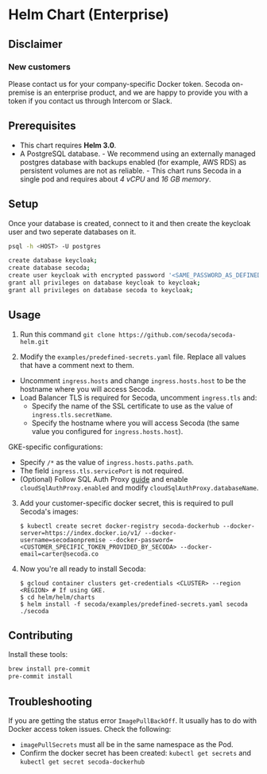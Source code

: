 # Helm Chart (Enterprise)

## Disclaimer

### New customers

Please contact us for your company-specific Docker token. Secoda on-premise is an enterprise product, and we are happy to provide you with a token if you contact us through Intercom or Slack.


## Prerequisites

- This chart requires **Helm 3.0**.
- A PostgreSQL database.
        - We recommend using an externally managed postgres database with backups enabled (for example, AWS RDS) as persistent volumes are not as reliable.
        - This chart runs Secoda in a single pod and requires about *4 vCPU* and *16 GB memory*.

## Setup

Once your database is created, connect to it and then create the keycloak user and two seperate databases on it.

```bash
psql -h <HOST> -U postgres
```

```bash
create database keycloak;
create database secoda;
create user keycloak with encrypted password '<SAME_PASSWORD_AS_DEFINED_IN_PREDEFINED-SECRETS.YAML>';
grant all privileges on database keycloak to keycloak;
grant all privileges on database secoda to keycloak;
```

## Usage

1.  Run this command `git clone https://github.com/secoda/secoda-helm.git`

2.  Modify the `examples/predefined-secrets.yaml` file. Replace all values that have a comment next to them.

- Uncomment `ingress.hosts` and change `ingress.hosts.host` to be the hostname where you will access Secoda.
- Load Balancer TLS is required for Secoda, uncomment `ingress.tls` and:
  - Specify the name of the SSL certificate to use as the value of `ingress.tls.secretName`.
  - Specify the hostname where you will access Secoda (the same value you configured for `ingress.hosts.host`).

GKE-specific configurations:

- Specify `/*` as the value of `ingress.hosts.paths.path`.
- The field `ingress.tls.servicePort` is not required.
- (Optional) Follow SQL Auth Proxy [guide](https://cloud.google.com/sql/docs/postgres/connect-kubernetes-engine) and enable `cloudSqlAuthProxy.enabled` and modify `cloudSqlAuthProxy.databaseName`.

3.  Add your customer-specific docker secret, this is required to pull Secoda's images:

        $ kubectl create secret docker-registry secoda-dockerhub --docker-server=https://index.docker.io/v1/ --docker-username=secodaonpremise --docker-password=<CUSTOMER_SPECIFIC_TOKEN_PROVIDED_BY_SECODA> --docker-email=carter@secoda.co

4.  Now you're all ready to install Secoda:

        $ gcloud container clusters get-credentials <CLUSTER> --region <REGION> # If using GKE.
        $ cd helm/helm/charts
        $ helm install -f secoda/examples/predefined-secrets.yaml secoda ./secoda
        
## Contributing

Install these tools:

```bash
brew install pre-commit
pre-commit install
```

## Troubleshooting

If you are getting the status error `ImagePullBackOff`. It usually has to do with Docker access token issues. Check the following:
* `imagePullSecrets` must all be in the same namespace as the Pod.
* Confirm the docker secret has been created: `kubectl get secrets` and `kubectl get secret secoda-dockerhub`
